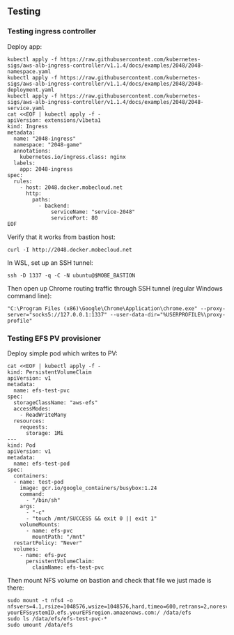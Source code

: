 ## Testing

### Testing ingress controller

Deploy app:
```
kubectl apply -f https://raw.githubusercontent.com/kubernetes-sigs/aws-alb-ingress-controller/v1.1.4/docs/examples/2048/2048-namespace.yaml
kubectl apply -f https://raw.githubusercontent.com/kubernetes-sigs/aws-alb-ingress-controller/v1.1.4/docs/examples/2048/2048-deployment.yaml
kubectl apply -f https://raw.githubusercontent.com/kubernetes-sigs/aws-alb-ingress-controller/v1.1.4/docs/examples/2048/2048-service.yaml
cat <<EOF | kubectl apply -f -
apiVersion: extensions/v1beta1
kind: Ingress
metadata:
  name: "2048-ingress"
  namespace: "2048-game"
  annotations:
    kubernetes.io/ingress.class: nginx
  labels:
    app: 2048-ingress
spec:
  rules:
    - host: 2048.docker.mobecloud.net
      http:
        paths:
          - backend:
              serviceName: "service-2048"
              servicePort: 80
EOF
```

Verify that it works from bastion host:
```
curl -I http://2048.docker.mobecloud.net
```

In WSL, set up an SSH tunnel:
```
ssh -D 1337 -q -C -N ubuntu@$MOBE_BASTION
```

Then open up Chrome routing traffic through SSH tunnel (regular Windows command line):
```
"C:\Program Files (x86)\Google\Chrome\Application\chrome.exe" --proxy-server="socks5://127.0.0.1:1337" --user-data-dir="%USERPROFILE%\proxy-profile" 
```

### Testing EFS PV provisioner

Deploy simple pod which writes to PV:
```
cat <<EOF | kubectl apply -f -
kind: PersistentVolumeClaim
apiVersion: v1
metadata:
  name: efs-test-pvc
spec:
  storageClassName: "aws-efs"
  accessModes:
    - ReadWriteMany
  resources:
    requests:
      storage: 1Mi
---
kind: Pod
apiVersion: v1
metadata:
  name: efs-test-pod
spec:
  containers:
  - name: test-pod
    image: gcr.io/google_containers/busybox:1.24
    command:
      - "/bin/sh"
    args:
      - "-c"
      - "touch /mnt/SUCCESS && exit 0 || exit 1"
    volumeMounts:
      - name: efs-pvc
        mountPath: "/mnt"
  restartPolicy: "Never"
  volumes:
    - name: efs-pvc
      persistentVolumeClaim:
        claimName: efs-test-pvc
```

Then mount NFS volume on bastion and check that file we just made is there:
```
sudo mount -t nfs4 -o nfsvers=4.1,rsize=1048576,wsize=1048576,hard,timeo=600,retrans=2,noresvport yourEFSsystemID.efs.yourEFSregion.amazonaws.com:/ /data/efs
sudo ls /data/efs/efs-test-pvc-*
sudo umount /data/efs
```
